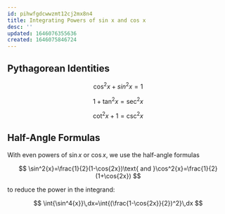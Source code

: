 ```yaml
---
id: pihwfgdcwwzmt12cj2mx8n4
title: Integrating Powers of sin x and cos x
desc: ''
updated: 1646076355636
created: 1646075846724
---
```


## Pythagorean Identities

$$
\cos^2{x}+sin^2{x}=1
$$

$$
1+\tan^2{x}=\sec^2{x}
$$

$$
\cot^2{x}+1=\csc^2{x}
$$

## Half-Angle Formulas

With even powers of $\sin{x}$ or $\cos{x}$, we use the half-angle formulas

$$
\sin^2{x}=\frac{1}{2}(1-\cos{2x})\text{ and }\cos^2{x}=\frac{1}{2}(1+\cos{2x})
$$

to reduce the power in the integrand:

$$
\int{\sin^4{x}}\,dx=\int{(\frac{1-\cos{2x}}{2})^2}\,dx
$$